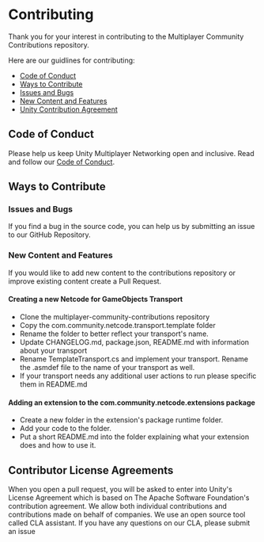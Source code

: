 # Contributing

Thank you for your interest in contributing to the Multiplayer Community Contributions repository.

Here are our guidlines for contributing:

* [Code of Conduct](#coc)
* [Ways to Contribute](#ways)
* [Issues and Bugs](#issue)
* [New Content and Features](#feature)
* [Unity Contribution Agreement](#cla)

## <a name="coc"></a> Code of Conduct

Please help us keep Unity Multiplayer Networking open and inclusive. Read and follow our [Code of Conduct](https://github.com/Unity-Technologies/com.unity.netcode.gameobjects/blob/main/CODE_OF_CONDUCT.md).

## <a name="ways"></a> Ways to Contribute

### <a name="issue"></a> Issues and Bugs

If you find a bug in the source code, you can help us by submitting an issue to our
GitHub Repository.

### <a name="feature"></a> New Content and Features

If you would like to add new content to the contributions repository or improve existing content create a Pull Request. 

#### Creating a new Netcode for GameObjects Transport
- Clone the multiplayer-community-contributions repository
- Copy the com.community.netcode.transport.template folder
- Rename the folder to better reflect your transport's name.
- Update CHANGELOG.md, package.json, README.md with information about your transport
- Rename TemplateTransport.cs and implement your transport. Rename the .asmdef file to the name of your transport as well.
- If your transport needs any additional user actions to run please specific them in README.md

#### Adding an extension to the com.community.netcode.extensions package
- Create a new folder in the extension's package runtime folder.
- Add your code to the folder.
- Put a short README.md into the folder explaining what your extension does and how to use it.


## <a name="cla"></a> Contributor License Agreements

When you open a pull request, you will be asked to enter into Unity's License Agreement which is based on The Apache Software Foundation's contribution agreement. We allow both individual contributions and contributions made on behalf of companies. We use an open source tool called CLA assistant. If you have any questions on our CLA, please submit an issue